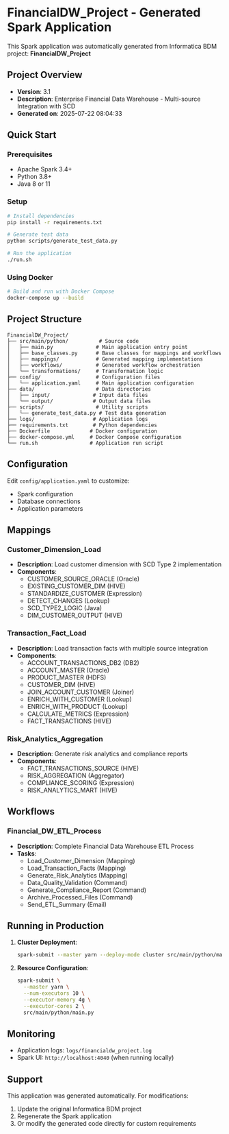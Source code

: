 # FinancialDW_Project - Generated Spark Application

This Spark application was automatically generated from Informatica BDM project: **FinancialDW_Project**

## Project Overview

- **Version**: 3.1
- **Description**: Enterprise Financial Data Warehouse - Multi-source Integration with SCD
- **Generated on**: 2025-07-22 08:04:33

## Quick Start

### Prerequisites
- Apache Spark 3.4+
- Python 3.8+
- Java 8 or 11

### Setup
```bash
# Install dependencies
pip install -r requirements.txt

# Generate test data
python scripts/generate_test_data.py

# Run the application
./run.sh
```

### Using Docker
```bash
# Build and run with Docker Compose
docker-compose up --build
```

## Project Structure

```
FinancialDW_Project/
├── src/main/python/          # Source code
│   ├── main.py              # Main application entry point
│   ├── base_classes.py      # Base classes for mappings and workflows
│   ├── mappings/            # Generated mapping implementations
│   ├── workflows/           # Generated workflow orchestration
│   └── transformations/     # Transformation logic
├── config/                  # Configuration files
│   └── application.yaml     # Main application configuration
├── data/                    # Data directories
│   ├── input/              # Input data files
│   └── output/             # Output data files
├── scripts/                 # Utility scripts
│   └── generate_test_data.py # Test data generation
├── logs/                   # Application logs
├── requirements.txt        # Python dependencies
├── Dockerfile             # Docker configuration
├── docker-compose.yml     # Docker Compose configuration
└── run.sh                 # Application run script
```

## Configuration

Edit `config/application.yaml` to customize:
- Spark configuration
- Database connections
- Application parameters

## Mappings

### Customer_Dimension_Load
- **Description**: Load customer dimension with SCD Type 2 implementation
- **Components**:
  - CUSTOMER_SOURCE_ORACLE (Oracle)
  - EXISTING_CUSTOMER_DIM (HIVE)
  - STANDARDIZE_CUSTOMER (Expression)
  - DETECT_CHANGES (Lookup)
  - SCD_TYPE2_LOGIC (Java)
  - DIM_CUSTOMER_OUTPUT (HIVE)

### Transaction_Fact_Load
- **Description**: Load transaction facts with multiple source integration
- **Components**:
  - ACCOUNT_TRANSACTIONS_DB2 (DB2)
  - ACCOUNT_MASTER (Oracle)
  - PRODUCT_MASTER (HDFS)
  - CUSTOMER_DIM (HIVE)
  - JOIN_ACCOUNT_CUSTOMER (Joiner)
  - ENRICH_WITH_CUSTOMER (Lookup)
  - ENRICH_WITH_PRODUCT (Lookup)
  - CALCULATE_METRICS (Expression)
  - FACT_TRANSACTIONS (HIVE)

### Risk_Analytics_Aggregation
- **Description**: Generate risk analytics and compliance reports
- **Components**:
  - FACT_TRANSACTIONS_SOURCE (HIVE)
  - RISK_AGGREGATION (Aggregator)
  - COMPLIANCE_SCORING (Expression)
  - RISK_ANALYTICS_MART (HIVE)


## Workflows

### Financial_DW_ETL_Process
- **Description**: Complete Financial Data Warehouse ETL Process
- **Tasks**:
  - Load_Customer_Dimension (Mapping)
  - Load_Transaction_Facts (Mapping)
  - Generate_Risk_Analytics (Mapping)
  - Data_Quality_Validation (Command)
  - Generate_Compliance_Report (Command)
  - Archive_Processed_Files (Command)
  - Send_ETL_Summary (Email)


## Running in Production

1. **Cluster Deployment**:
   ```bash
   spark-submit --master yarn --deploy-mode cluster src/main/python/main.py
   ```

2. **Resource Configuration**:
   ```bash
   spark-submit \
     --master yarn \
     --num-executors 10 \
     --executor-memory 4g \
     --executor-cores 2 \
     src/main/python/main.py
   ```

## Monitoring

- Application logs: `logs/financialdw_project.log`
- Spark UI: `http://localhost:4040` (when running locally)

## Support

This application was generated automatically. For modifications:
1. Update the original Informatica BDM project
2. Regenerate the Spark application
3. Or modify the generated code directly for custom requirements
